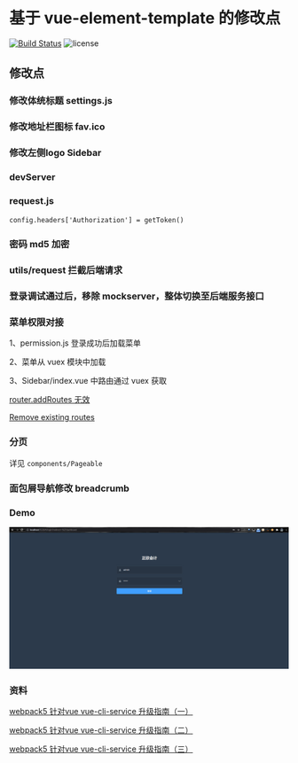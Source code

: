 # 基于 vue-element-template 的修改点

[![Build Status](https://github.com/ibotplus/ibothub-ui/actions/workflows/nodejs.yml/badge.svg)](https://github.com/ibotplus/ibothub-ui/actions)
![license](https://img.shields.io/github/license/mashape/apistatus.svg)

## 修改点

### 修改体统标题 settings.js

### 修改地址栏图标 fav.ico

### 修改左侧logo Sidebar

### devServer

### request.js

```
config.headers['Authorization'] = getToken()
```

### 密码 md5 加密

### utils/request 拦截后端请求

### 登录调试通过后，移除 mockserver，整体切换至后端服务接口

### 菜单权限对接

1、permission.js 登录成功后加载菜单

2、菜单从 vuex 模块中加载

3、Sidebar/index.vue 中路由通过 vuex 获取

[router.addRoutes 无效](https://github.com/PanJiaChen/vue-element-admin/issues/2370)

[Remove existing routes](https://github.com/vuejs/vue-router/issues/1234#issuecomment-357941465)

### 分页

详见 `components/Pageable`

### 面包屑导航修改 breadcrumb

### Demo

![ibothub-ui-demo](docs/ibothub-ui-demo.gif)

### 资料

[webpack5 针对vue vue-cli-service 升级指南（一）](https://juejin.cn/post/7095012794814185509)

[webpack5 针对vue vue-cli-service 升级指南（二）](https://juejin.cn/post/7096461367238590477)

[webpack5 针对vue vue-cli-service 升级指南（三）](https://juejin.cn/post/7097990603078074398)
